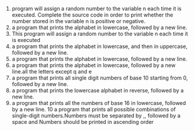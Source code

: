 1. program will assign a random number to the variable n each time it is executed. Complete the source code in order to print whether the number stored in the variable n is positive or negative.
2.  a program that prints the alphabet in lowercase, followed by a new line.
2. This program will assign a random number to the variable n each time it is executed
4. a program that prints the alphabet in lowercase, and then in uppercase, followed by a new line.
5. a program that prints the alphabet in lowercase, followed by a new line.
 6. a program that prints the alphabet in lowercase, followed by a new line.all the letters except q and e
7. a program that prints all single digit numbers of base 10 starting from 0, followed by a new line.
8.  a program that prints the lowercase alphabet in reverse, followed by a new line.
9. a program that prints all the numbers of base 16 in lowercase, followed by a new line.
10 a program that prints all possible combinations of single-digit numbers.Numbers must be separated by ,, followed by a space and Numbers should be printed in ascending order
